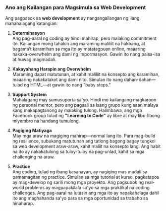 ### **Ano ang Kailangan para Magsimula sa Web Development**

Ang pagpasok sa **web development** ay nangangailangan ng ilang mahahalagang katangian:

1. **Determinasyon**  
   Ang pag-aaral ng coding ay hindi mahirap, pero malaking commitment ito. Kailangan mong tahakin ang maraming maliliit na hakbang, at bagama’t karamihan sa mga ito ay matatagpuan online, maaaring nakaka-overwhelm ang dami ng impormasyon. Gawin ito nang paisa-isa at huwag magmadali.

2. **Kakayahang Harapin ang Overwhelm**  
   Maraming dapat matutunan, at kahit maliliit na konsepto ang karamihan, maaaring nakakatakot ang dami nito. Simulan ito nang dahan-dahan—tulad ng HTML—at gawin ito nang "baby steps."

3. **Support System**  
   Mahalagang may sumusuporta sa'yo. Hindi mo kailangang magkaroon ng personal mentor, pero ang pagsali sa isang grupo kung saan malaya kang makapagtanong ay malaking tulong. Halimbawa, ang mga Facebook group tulad ng **"Learning to Code"** ay libre at may libu-libong miyembro na handang tumulong.

4. **Pagiging Matiyaga**  
   May mga araw na magiging mahirap—normal lang ito. Para mag-build ng resilience, subukang matutunan ang tatlong bagong bagay tungkol sa web development araw-araw, kahit maliit na konsepto lang. Ang habit na ito ay nakakatulong sa tuloy-tuloy na pag-unlad, kahit sa mga challenging na araw.

5. **Practice**  
   Ang coding, tulad ng ibang kasanayan, ay nagiging mas madali sa pamamagitan ng practice. Simulan sa mga tutorial at kurso, pagkatapos ay mag-develop ng sarili mong mga proyekto. Ang pagsubok ng real-world problems ay magpapakilala sa'yo sa mga praktikal na coding challenges. Ang pag-aaral na lutasin ang mga ito ay napakahalaga dahil ito ang maghahanda sa'yo para sa mga oportunidad sa trabaho sa hinaharap.